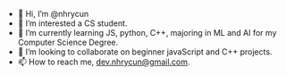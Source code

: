 - 👋 Hi, I’m @nhrycun
- 👀 I’m interested a CS student.
- 🌱 I’m currently learning JS, python, C++, majoring in ML and AI for my Computer Science Degree.
- 💞️ I’m looking to collaborate on beginner javaScript and C++ projects.
- 📫 How to reach me, dev.nhrycun@gmail.com.

<!---
nhrycun/nhrycun is a ✨ special ✨ repository because its `README.md` (this file) appears on your GitHub profile.
You can click the Preview link to take a look at your changes.
--->
